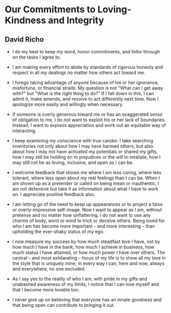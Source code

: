 Our Commitments to Loving-Kindness and Integrity
================================================

David Richo
-----------

* I do my best
  to keep my word,
  honor commitments,
  and follor through
  on the tasks I agree to.

* I am making every effort
  to abide by standards
  of rigorous honesty and respect
  in all my dealings
  no matter how others act toward me.
 
* I forego taking advantage of anyone
  because of his or her ignorance,
  misfortune, or financial straits.
  My question is not
  "What can I get away with?"
  but "What is the right thing to do?"
  If I fall down in this,
  I can admit it, make amends,
  and resolve to act differently next time.
  Now I apologize more easily and willingly
  when necessary.

* If someone is overly generous toward me
  or has an exaggerated sense of obligation to me,
  I do not want to exploit
  his or her lack of boundaries.
  Instead, I want to express appreciation
  and work out an equitable way of interacting.

* I keep examining my conscience with true candor.
  I take searching inventories
  not only about how I may have harmed others,
  but also about how I may not have activated my potentials
  or shared my gifts,
  how I may still be holding on to prejudices
  or the will to retaliate,
  how I may still not be
  as loving, inclusive, and open
  as I can be.

* I welcome feedback
  that shows me where I am less caring,
  where less tolerant,
  where less open about my real feelings
  than I can be.
  When I am shown up as a pretender
  or called on being mean or inauthentic,
  I am not defensive
  but take it as information
  about what I have to work on.
  I appreciate positive feedback also.

* I am letting go of the need
  to keep up appearances or to project
  a false or overly-impressive self-image.
  Now I want to appear as I am,
  without pretense
  and no matter how unflattering.
  I do not want to use any charms
  of body, word or mind
  to trick or deceive others.
  Being loved for who I am
  has become more important
  – and more interesting –
  than upholding the ever-shaky status
  of my ego.

* I now measure my success
  by how much steadfast love I have,
  not by how much I have in the bank,
  how much I achieve in business,
  how much status I have attained,
  or how much power I have over others.
  The central
  – and most exhilarating –
  focus of my life
  is to show all my love
  in the style that is uniquely mine,
  in every way I can,
  here and now,
  always and everywhere,
  no one excluded.

* As I say yes
  to the reality of who I am,
  with pride in my gifts
  and unabashed awareness of my limits,
  I notice that I can love myself
  and that I become more lovable too.

* I never give up on believing
  that everyone has an innate goodness
  and that being open
  can contribute to bringing it out.

